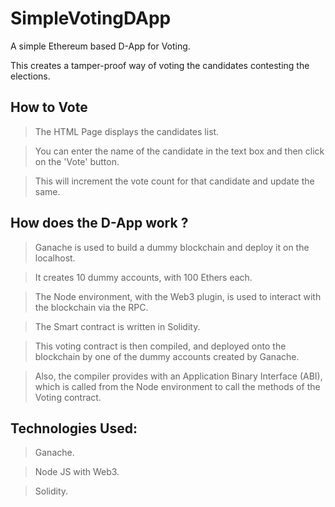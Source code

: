 # SimpleVotingDApp
A simple Ethereum based D-App for Voting.

This creates a tamper-proof way of voting the candidates contesting the elections.

## How to Vote
> The HTML Page displays the candidates list.

> You can enter the name of the candidate in the text box and then click on the 'Vote' button. 

> This will increment the vote count for that candidate and update the same.

## How does the D-App work ?
> Ganache is used to build a dummy blockchain and deploy it on the localhost.

> It creates 10 dummy accounts, with 100 Ethers each.

> The Node environment, with the Web3 plugin, is used to interact with the blockchain via the RPC.

> The Smart contract is written in Solidity.

> This voting contract is then compiled, and deployed onto the blockchain by one of the dummy accounts created by Ganache.

> Also, the compiler provides with an Application Binary Interface (ABI), which is called from the Node environment to call the methods of the Voting contract.

## Technologies Used:
> Ganache.

> Node JS with Web3.

> Solidity.


